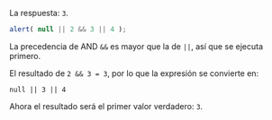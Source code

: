 La respuesta: `3`.

```js run
alert( null || 2 && 3 || 4 );
```

La precedencia de AND `&&` es mayor que la de `||`, así que se ejecuta primero.

El resultado de `2 && 3 = 3`, por lo que la expresión se convierte en:

```
null || 3 || 4
```

Ahora el resultado será el primer valor verdadero: `3`.

